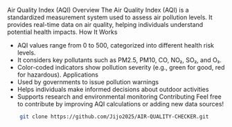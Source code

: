 Air Quality Index (AQI)
Overview
The Air Quality Index (AQI) is a standardized measurement system used to assess air pollution levels. It provides real-time data on air quality, helping individuals understand potential health impacts.
How It Works
- AQI values range from 0 to 500, categorized into different health risk levels.
- It considers key pollutants such as PM2.5, PM10, CO, NO₂, SO₂, and O₃.
- Color-coded indicators show pollution severity (e.g., green for good, red for hazardous).
Applications
- Used by governments to issue pollution warnings
- Helps individuals make informed decisions about outdoor activities
- Supports research and environmental monitoring
Contributing
Feel free to contribute by improving AQI calculations or adding new data sources!
 ```sh
     git clone https://github.com/Jijo2025/AIR-QUALITY-CHECKER.git
